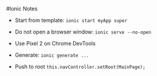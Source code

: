 #Ionic Notes

- Start from template: `ionic start myApp super`

- Do not open a browser window: `ionic serve --no-open`

- Use Pixel 2 on Chrome DevTools

- Generate: `ionic generate ...`

- Push to root `this.navController.setRoot(MainPage);`


